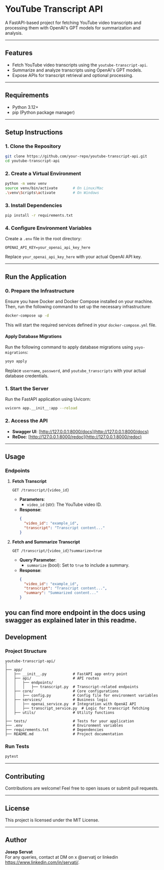 # YouTube Transcript API

A FastAPI-based project for fetching YouTube video transcripts and processing them with OpenAI's GPT models for summarization and analysis.

---

## Features

- Fetch YouTube video transcripts using the `youtube-transcript-api`.
- Summarize and analyze transcripts using OpenAI's GPT models.
- Expose APIs for transcript retrieval and optional processing.

---

## Requirements

- Python 3.12+
- pip (Python package manager)

---

## Setup Instructions

### 1. Clone the Repository

```bash
git clone https://github.com/your-repo/youtube-transcript-api.git
cd youtube-transcript-api
```

### 2. Create a Virtual Environment

```bash
python -m venv venv
source venv/bin/activate       # On Linux/Mac
.\venv\Scripts\activate        # On Windows
```

### 3. Install Dependencies

```bash
pip install -r requirements.txt
```

### 4. Configure Environment Variables

Create a `.env` file in the root directory:

```plaintext
OPENAI_API_KEY=your_openai_api_key_here
```

Replace `your_openai_api_key_here` with your actual OpenAI API key.

---

## Run the Application

### 0. Prepare the Infrastructure

Ensure you have Docker and Docker Compose installed on your machine. Then, run the following command to set up the necessary infrastructure:

```bash
docker-compose up -d
```

This will start the required services defined in your `docker-compose.yml` file.

#### Apply Database Migrations

Run the following command to apply database migrations using `yoyo-migrations`:

```bash
yoyo apply
```

Replace `username`, `password`, and `youtube_transcripts` with your actual database credentials.

### 1. Start the Server

Run the FastAPI application using Uvicorn:

```bash
uvicorn app.__init__:app --reload
```

### 2. Access the API

- **Swagger UI**: [http://127.0.0.1:8000/docs](http://127.0.0.1:8000/docs)
- **ReDoc**: [http://127.0.0.1:8000/redoc](http://127.0.0.1:8000/redoc)

---

## Usage

### Endpoints

1. **Fetch Transcript**

   ```
   GET /transcript/{video_id}
   ```

   - **Parameters**:
     - `video_id` (str): The YouTube video ID.
   - **Response**:
     ```json
     {
       "video_id": "example_id",
       "transcript": "Transcript content..."
     }
     ```

2. **Fetch and Summarize Transcript**
   ```
   GET /transcript/{video_id}?summarize=true
   ```
   - **Query Parameter**:
     - `summarize` (bool): Set to `true` to include a summary.
   - **Response**:
     ```json
     {
       "video_id": "example_id",
       "transcript": "Transcript content...",
       "summary": "Summarized content..."
     }
     ```

you can find more endpoint in the docs using swagger as explained later in this readme.
---

## Development

### Project Structure

```
youtube-transcript-api/
│
├── app/
│   ├── __init__.py            # FastAPI app entry point
│   ├── api/                   # API routes
│   │   ├── endpoints/
│   │   │   ├── transcript.py  # Transcript-related endpoints
│   ├── core/                  # Core configurations
│   │   ├── config.py          # Config file for environment variables
│   ├── services/              # Business logic
│   │   ├── openai_service.py  # Integration with OpenAI API
│   │   ├── transcript_service.py  # Logic for transcript fetching
│   ├── utils/                 # Utility functions
│
├── tests/                     # Tests for your application
├── .env                       # Environment variables
├── requirements.txt           # Dependencies
├── README.md                  # Project documentation
```

### Run Tests

```bash
pytest
```

---

## Contributing

Contributions are welcome! Feel free to open issues or submit pull requests.

---

## License

This project is licensed under the MIT License.

---

## Author

**Josep Servat**  
For any queries, contact at DM on x @servatj or linkedin https://www.linkedin.com/in/servatj/.
